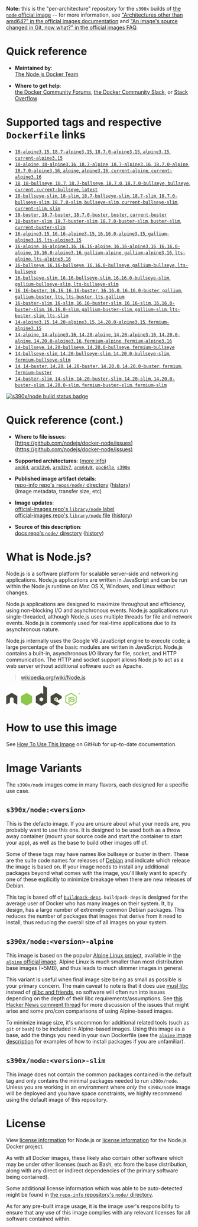 <!--

********************************************************************************

WARNING:

    DO NOT EDIT "node/README.md"

    IT IS AUTO-GENERATED

    (from the other files in "node/" combined with a set of templates)

********************************************************************************

-->

**Note:** this is the "per-architecture" repository for the `s390x` builds of [the `node` official image](https://hub.docker.com/_/node) -- for more information, see ["Architectures other than amd64?" in the official images documentation](https://github.com/docker-library/official-images#architectures-other-than-amd64) and ["An image's source changed in Git, now what?" in the official images FAQ](https://github.com/docker-library/faq#an-images-source-changed-in-git-now-what).

# Quick reference

-	**Maintained by**:  
	[The Node.js Docker Team](https://github.com/nodejs/docker-node)

-	**Where to get help**:  
	[the Docker Community Forums](https://forums.docker.com/), [the Docker Community Slack](https://dockr.ly/slack), or [Stack Overflow](https://stackoverflow.com/search?tab=newest&q=docker)

# Supported tags and respective `Dockerfile` links

-	[`18-alpine3.15`, `18.7-alpine3.15`, `18.7.0-alpine3.15`, `alpine3.15`, `current-alpine3.15`](https://github.com/nodejs/docker-node/blob/6249a0b2a460b010c9ee216c8ab81ea8c698ab07/18/alpine3.15/Dockerfile)
-	[`18-alpine`, `18-alpine3.16`, `18.7-alpine`, `18.7-alpine3.16`, `18.7.0-alpine`, `18.7.0-alpine3.16`, `alpine`, `alpine3.16`, `current-alpine`, `current-alpine3.16`](https://github.com/nodejs/docker-node/blob/6249a0b2a460b010c9ee216c8ab81ea8c698ab07/18/alpine3.16/Dockerfile)
-	[`18`, `18-bullseye`, `18.7`, `18.7-bullseye`, `18.7.0`, `18.7.0-bullseye`, `bullseye`, `current`, `current-bullseye`, `latest`](https://github.com/nodejs/docker-node/blob/6249a0b2a460b010c9ee216c8ab81ea8c698ab07/18/bullseye/Dockerfile)
-	[`18-bullseye-slim`, `18-slim`, `18.7-bullseye-slim`, `18.7-slim`, `18.7.0-bullseye-slim`, `18.7.0-slim`, `bullseye-slim`, `current-bullseye-slim`, `current-slim`, `slim`](https://github.com/nodejs/docker-node/blob/6249a0b2a460b010c9ee216c8ab81ea8c698ab07/18/bullseye-slim/Dockerfile)
-	[`18-buster`, `18.7-buster`, `18.7.0-buster`, `buster`, `current-buster`](https://github.com/nodejs/docker-node/blob/6249a0b2a460b010c9ee216c8ab81ea8c698ab07/18/buster/Dockerfile)
-	[`18-buster-slim`, `18.7-buster-slim`, `18.7.0-buster-slim`, `buster-slim`, `current-buster-slim`](https://github.com/nodejs/docker-node/blob/6249a0b2a460b010c9ee216c8ab81ea8c698ab07/18/buster-slim/Dockerfile)
-	[`16-alpine3.15`, `16.16-alpine3.15`, `16.16.0-alpine3.15`, `gallium-alpine3.15`, `lts-alpine3.15`](https://github.com/nodejs/docker-node/blob/f82af606acd44dc6be7fbb2a069922afa32657f3/16/alpine3.15/Dockerfile)
-	[`16-alpine`, `16-alpine3.16`, `16.16-alpine`, `16.16-alpine3.16`, `16.16.0-alpine`, `16.16.0-alpine3.16`, `gallium-alpine`, `gallium-alpine3.16`, `lts-alpine`, `lts-alpine3.16`](https://github.com/nodejs/docker-node/blob/f82af606acd44dc6be7fbb2a069922afa32657f3/16/alpine3.16/Dockerfile)
-	[`16-bullseye`, `16.16-bullseye`, `16.16.0-bullseye`, `gallium-bullseye`, `lts-bullseye`](https://github.com/nodejs/docker-node/blob/f82af606acd44dc6be7fbb2a069922afa32657f3/16/bullseye/Dockerfile)
-	[`16-bullseye-slim`, `16.16-bullseye-slim`, `16.16.0-bullseye-slim`, `gallium-bullseye-slim`, `lts-bullseye-slim`](https://github.com/nodejs/docker-node/blob/f82af606acd44dc6be7fbb2a069922afa32657f3/16/bullseye-slim/Dockerfile)
-	[`16`, `16-buster`, `16.16`, `16.16-buster`, `16.16.0`, `16.16.0-buster`, `gallium`, `gallium-buster`, `lts`, `lts-buster`, `lts-gallium`](https://github.com/nodejs/docker-node/blob/f82af606acd44dc6be7fbb2a069922afa32657f3/16/buster/Dockerfile)
-	[`16-buster-slim`, `16-slim`, `16.16-buster-slim`, `16.16-slim`, `16.16.0-buster-slim`, `16.16.0-slim`, `gallium-buster-slim`, `gallium-slim`, `lts-buster-slim`, `lts-slim`](https://github.com/nodejs/docker-node/blob/f82af606acd44dc6be7fbb2a069922afa32657f3/16/buster-slim/Dockerfile)
-	[`14-alpine3.15`, `14.20-alpine3.15`, `14.20.0-alpine3.15`, `fermium-alpine3.15`](https://github.com/nodejs/docker-node/blob/f82af606acd44dc6be7fbb2a069922afa32657f3/14/alpine3.15/Dockerfile)
-	[`14-alpine`, `14-alpine3.16`, `14.20-alpine`, `14.20-alpine3.16`, `14.20.0-alpine`, `14.20.0-alpine3.16`, `fermium-alpine`, `fermium-alpine3.16`](https://github.com/nodejs/docker-node/blob/f82af606acd44dc6be7fbb2a069922afa32657f3/14/alpine3.16/Dockerfile)
-	[`14-bullseye`, `14.20-bullseye`, `14.20.0-bullseye`, `fermium-bullseye`](https://github.com/nodejs/docker-node/blob/f82af606acd44dc6be7fbb2a069922afa32657f3/14/bullseye/Dockerfile)
-	[`14-bullseye-slim`, `14.20-bullseye-slim`, `14.20.0-bullseye-slim`, `fermium-bullseye-slim`](https://github.com/nodejs/docker-node/blob/f82af606acd44dc6be7fbb2a069922afa32657f3/14/bullseye-slim/Dockerfile)
-	[`14`, `14-buster`, `14.20`, `14.20-buster`, `14.20.0`, `14.20.0-buster`, `fermium`, `fermium-buster`](https://github.com/nodejs/docker-node/blob/f82af606acd44dc6be7fbb2a069922afa32657f3/14/buster/Dockerfile)
-	[`14-buster-slim`, `14-slim`, `14.20-buster-slim`, `14.20-slim`, `14.20.0-buster-slim`, `14.20.0-slim`, `fermium-buster-slim`, `fermium-slim`](https://github.com/nodejs/docker-node/blob/f82af606acd44dc6be7fbb2a069922afa32657f3/14/buster-slim/Dockerfile)

[![s390x/node build status badge](https://img.shields.io/jenkins/s/https/doi-janky.infosiftr.net/job/multiarch/job/s390x/job/node.svg?label=s390x/node%20%20build%20job)](https://doi-janky.infosiftr.net/job/multiarch/job/s390x/job/node/)

# Quick reference (cont.)

-	**Where to file issues**:  
	[https://github.com/nodejs/docker-node/issues](https://github.com/nodejs/docker-node/issues)

-	**Supported architectures**: ([more info](https://github.com/docker-library/official-images#architectures-other-than-amd64))  
	[`amd64`](https://hub.docker.com/r/amd64/node/), [`arm32v6`](https://hub.docker.com/r/arm32v6/node/), [`arm32v7`](https://hub.docker.com/r/arm32v7/node/), [`arm64v8`](https://hub.docker.com/r/arm64v8/node/), [`ppc64le`](https://hub.docker.com/r/ppc64le/node/), [`s390x`](https://hub.docker.com/r/s390x/node/)

-	**Published image artifact details**:  
	[repo-info repo's `repos/node/` directory](https://github.com/docker-library/repo-info/blob/master/repos/node) ([history](https://github.com/docker-library/repo-info/commits/master/repos/node))  
	(image metadata, transfer size, etc)

-	**Image updates**:  
	[official-images repo's `library/node` label](https://github.com/docker-library/official-images/issues?q=label%3Alibrary%2Fnode)  
	[official-images repo's `library/node` file](https://github.com/docker-library/official-images/blob/master/library/node) ([history](https://github.com/docker-library/official-images/commits/master/library/node))

-	**Source of this description**:  
	[docs repo's `node/` directory](https://github.com/docker-library/docs/tree/master/node) ([history](https://github.com/docker-library/docs/commits/master/node))

# What is Node.js?

Node.js is a software platform for scalable server-side and networking applications. Node.js applications are written in JavaScript and can be run within the Node.js runtime on Mac OS X, Windows, and Linux without changes.

Node.js applications are designed to maximize throughput and efficiency, using non-blocking I/O and asynchronous events. Node.js applications run single-threaded, although Node.js uses multiple threads for file and network events. Node.js is commonly used for real-time applications due to its asynchronous nature.

Node.js internally uses the Google V8 JavaScript engine to execute code; a large percentage of the basic modules are written in JavaScript. Node.js contains a built-in, asynchronous I/O library for file, socket, and HTTP communication. The HTTP and socket support allows Node.js to act as a web server without additional software such as Apache.

> [wikipedia.org/wiki/Node.js](https://en.wikipedia.org/wiki/Node.js)

![logo](https://raw.githubusercontent.com/docker-library/docs/01c12653951b2fe592c1f93a13b4e289ada0e3a1/node/logo.png)

# How to use this image

See [How To Use This Image](https://github.com/nodejs/docker-node/blob/master/README.md#how-to-use-this-image) on GitHub for up-to-date documentation.

# Image Variants

The `s390x/node` images come in many flavors, each designed for a specific use case.

## `s390x/node:<version>`

This is the defacto image. If you are unsure about what your needs are, you probably want to use this one. It is designed to be used both as a throw away container (mount your source code and start the container to start your app), as well as the base to build other images off of.

Some of these tags may have names like bullseye or buster in them. These are the suite code names for releases of [Debian](https://wiki.debian.org/DebianReleases) and indicate which release the image is based on. If your image needs to install any additional packages beyond what comes with the image, you'll likely want to specify one of these explicitly to minimize breakage when there are new releases of Debian.

This tag is based off of [`buildpack-deps`](https://hub.docker.com/_/buildpack-deps/). `buildpack-deps` is designed for the average user of Docker who has many images on their system. It, by design, has a large number of extremely common Debian packages. This reduces the number of packages that images that derive from it need to install, thus reducing the overall size of all images on your system.

## `s390x/node:<version>-alpine`

This image is based on the popular [Alpine Linux project](https://alpinelinux.org), available in [the `alpine` official image](https://hub.docker.com/_/alpine). Alpine Linux is much smaller than most distribution base images (~5MB), and thus leads to much slimmer images in general.

This variant is useful when final image size being as small as possible is your primary concern. The main caveat to note is that it does use [musl libc](https://musl.libc.org) instead of [glibc and friends](https://www.etalabs.net/compare_libcs.html), so software will often run into issues depending on the depth of their libc requirements/assumptions. See [this Hacker News comment thread](https://news.ycombinator.com/item?id=10782897) for more discussion of the issues that might arise and some pro/con comparisons of using Alpine-based images.

To minimize image size, it's uncommon for additional related tools (such as `git` or `bash`) to be included in Alpine-based images. Using this image as a base, add the things you need in your own Dockerfile (see the [`alpine` image description](https://hub.docker.com/_/alpine/) for examples of how to install packages if you are unfamiliar).

## `s390x/node:<version>-slim`

This image does not contain the common packages contained in the default tag and only contains the minimal packages needed to run `s390x/node`. Unless you are working in an environment where *only* the `s390x/node` image will be deployed and you have space constraints, we highly recommend using the default image of this repository.

# License

View [license information](https://github.com/nodejs/node/blob/master/LICENSE) for Node.js or [license information](https://github.com/nodejs/docker-node/blob/master/LICENSE) for the Node.js Docker project.

As with all Docker images, these likely also contain other software which may be under other licenses (such as Bash, etc from the base distribution, along with any direct or indirect dependencies of the primary software being contained).

Some additional license information which was able to be auto-detected might be found in [the `repo-info` repository's `node/` directory](https://github.com/docker-library/repo-info/tree/master/repos/node).

As for any pre-built image usage, it is the image user's responsibility to ensure that any use of this image complies with any relevant licenses for all software contained within.
